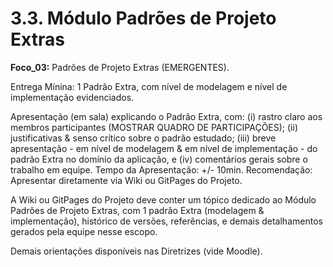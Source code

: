 # 3.3. Módulo Padrões de Projeto Extras

**Foco_03:** Padrões de Projeto Extras (EMERGENTES).

Entrega Mínina: 1 Padrão Extra, com nível de modelagem e nível de implementação evidenciados.

Apresentação (em sala) explicando o Padrão Extra, com: (i) rastro claro aos membros participantes (MOSTRAR QUADRO DE PARTICIPAÇÕES); (ii) justificativas & senso crítico sobre o padrão estudado; (iii) breve apresentação - em nível de modelagem & em nível de implementação - do padrão Extra no domínio da aplicação, e (iv) comentários gerais sobre o trabalho em equipe. Tempo da Apresentação: +/- 10min. Recomendação: Apresentar diretamente via Wiki ou GitPages do Projeto.

A Wiki ou GitPages do Projeto deve conter um tópico dedicado ao Módulo Padrões de Projeto Extras, com 1 padrão Extra (modelagem & implementação), histórico de versões, referências, e demais detalhamentos gerados pela equipe nesse escopo.

Demais orientações disponíveis nas Diretrizes (vide Moodle).
